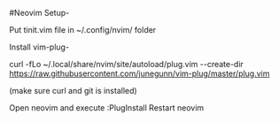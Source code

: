 #Neovim Setup-

Put tinit.vim file in ~/.config/nvim/ folder

Install vim-plug-

  curl -fLo ~/.local/share/nvim/site/autoload/plug.vim --create-dir https://raw.githubusercontent.com/junegunn/vim-plug/master/plug.vim
  
  (make sure curl and git is installed)
  
Open neovim and execute :PlugInstall
Restart neovim
